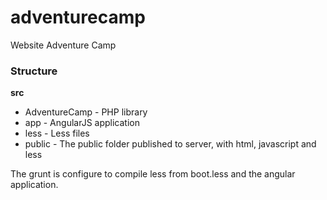 adventurecamp
=============

Website Adventure Camp

### Structure

**src**
* AdventureCamp - PHP library
* app - AngularJS application
* less - Less files
* public - The public folder published to server, with html, javascript and less

The grunt is configure to compile less from boot.less and the angular application.